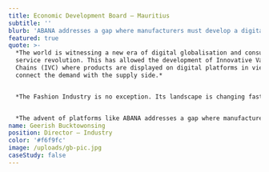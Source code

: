 ```yaml
---
title: Economic Development Board – Mauritius
subtitle: ''
blurb: 'ABANA addresses a gap where manufacturers must develop a digital identity that can be connected directly to buyers to respond to their exigencies in fashion, taking into consideration the demand of the new generations'
featured: true
quote: >-
  *The world is witnessing a new era of digital globalisation and consumer
  service revolution. This has allowed the development of Innovative Value
  Chains (IVC) where products are displayed on digital platforms in view to
  connect the demand with the supply side.*


  *The Fashion Industry is no exception. Its landscape is changing fast, particularly with the emergence of a new middle class in Africa that favours digital technology, which results in a growing number of consumers that is being facilitated through an improvement in electronic payment services.*


  *The advent of platforms like ABANA addresses a gap where manufacturers must develop a digital identity that can be connected directly to buyers to respond to their exigencies in fashion, taking into consideration the demand of the new generations. ABANA stands as a ‘one-stop shop’ to address the challenges of developing a world-class product from yarn to fashion, and gives a boost to Trade & Business with Africa. In this process, Mauritius leads the UNCTAD Productive Capacities Index standing as an unflinching partner and positions itself as a strategic hub for the region.*
name: Geerish Bucktowonsing
position: Director – Industry
color: '#f6f9fc'
image: /uploads/gb-pic.jpg
caseStudy: false
---
```

